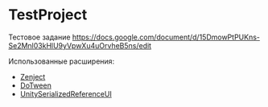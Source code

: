 # TestProject
Тестовое задание https://docs.google.com/document/d/15DmowPtPUKns-Se2Mnl03kHlU9yVpwXu4uOrvheB5ns/edit

Использованные расширения:
* [Zenject](https://github.com/modesttree/Zenject?ysclid=ljj7n34ceg879146575)
* [DoTween](https://assetstore.unity.com/packages/tools/animation/dotween-hotween-v2-27676)
* [UnitySerializedReferenceUI](https://github.com/TextusGames/UnitySerializedReferenceUI)
